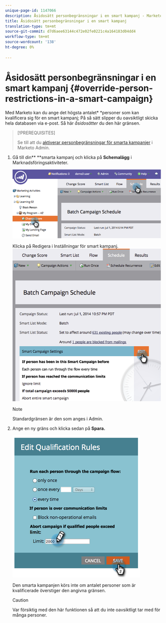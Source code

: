 ```yaml
---
unique-page-id: 1147066
description: Åsidosätt personbegränsningar i en smart kampanj - Marketo Docs - produktdokumentation
title: Åsidosätt personbegränsningar i en smart kampanj
translation-type: tm+mt
source-git-commit: d7d6aee63144c472e02fe0221c4a164183d04dd4
workflow-type: tm+mt
source-wordcount: '138'
ht-degree: 0%

---
```



# Åsidosätt personbegränsningar i en smart kampanj {#override-person-restrictions-in-a-smart-campaign}

Med Marketo kan du ange det högsta antalet* *personer som kan kvalificera sig för en smart kampanj; På så sätt slipper du oavsiktligt skicka hela databasen via e-post. Så här *åsidosätter* du den här gränsen.

>[!PREREQUISITES]
>
>Se till att du [aktiverar personbegränsningar för smarta kampanjer](../../../../product-docs/administration/email-setup/enable-person-restrictions-for-smart-campaigns.md) i Marketo Admin.

1. Gå till din** **smarta kampanj och klicka på **Schemalägg** i Marknadsföringsaktiviteter.

   ![](assets/one.png)

   Klicka på Redigera i Inställningar för smart kampanj.
   ![](assets/two.png)

   >[!NOTE]
   >
   >Standardgränsen är den som anges i Admin.

1. Ange en ny gräns och klicka sedan på **Spara.**

   ![](assets/three.png)

   Den smarta kampanjen körs inte om antalet personer som är kvalificerade överstiger den angivna gränsen.

   >[!CAUTION]
   >
   >Var försiktig med den här funktionen så att du inte oavsiktligt tar med för många personer.


